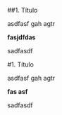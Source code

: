 ##1. Título

asdfasf gah agtr 

**fasjdfdas**

sadfasdf 

#1. Título

asdfasf gah agtr 

**fas asf**

sadfasdf 






